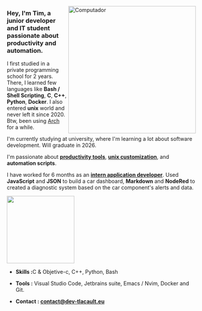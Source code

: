 <img src="https://raw.githubusercontent.com/MicaelliMedeiros/micaellimedeiros/master/image/computer-illustration.png"
min-width="340px" max-width="400px" width="340px" align="right" alt="Computador">

<p align="left">

<h3>Hey, I'm <strong>Tim</strong>, a <strong>junior developer</strong> and <strong>IT student</strong> passionate about productivity and automation.</h2>

I first studied in a private programming school for 2 years. There, I learned few languages like <strong>Bash / Shell Scripting</strong>, <strong>C</strong>, <strong>C++</strong>, <strong>Python</strong>, <strong>Docker</strong>. I also entered <strong>unix</strong> world and never left it since 2020. Btw, been using [Arch](https://garudalinux.org/) for a while.

I'm currently studying at university, where I'm learning a lot about software development. Will graduate in 2026.

I'm passionate about <strong>[productivity tools](https://www.notion.so/)</strong>, <strong>[unix customization](https://www.reddit.com/r/unixporn/)</strong>, and <strong>automation scripts</strong>.

I have worked for 6 months as an <strong>[intern application developer](https://github.com/TLacault/internship)</strong>. Used <strong>JavaScript</strong> and <strong>JSON</strong> to build a car dashboard, <strong>Markdown</strong> and <strong>NodeRed</strong> to created a diagnostic system based on the car component's alerts and data.

</p>

<img height="180em" src="https://github-readme-stats.vercel.app/api?username=tlacault&count_private=true&theme=nord&show_icons=true"/>

* <strong>Skills :</strong>C & Objetive-c, C++, Python, Bash

* <strong>Tools :</strong> Visual Studio Code, Jetbrains suite, Emacs / Nvim, Docker and Git.

* <strong>Contact : contact@dev-tlacault.eu</strong>